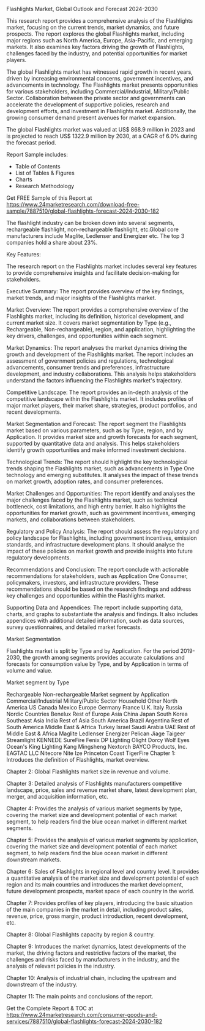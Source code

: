 Flashlights Market, Global Outlook and Forecast 2024-2030

This research report provides a comprehensive analysis of the Flashlights market, focusing on the current trends, market dynamics, and future prospects. The report explores the global Flashlights market, including major regions such as North America, Europe, Asia-Pacific, and emerging markets. It also examines key factors driving the growth of Flashlights, challenges faced by the industry, and potential opportunities for market players.

The global Flashlights market has witnessed rapid growth in recent years, driven by increasing environmental concerns, government incentives, and advancements in technology. The Flashlights market presents opportunities for various stakeholders, including Commercial/Industrial, Military/Public Sector. Collaboration between the private sector and governments can accelerate the development of supportive policies, research and development efforts, and investment in Flashlights market. Additionally, the growing consumer demand present avenues for market expansion.

The global Flashlights market was valued at US$ 868.9 million in 2023 and is projected to reach US$ 1322.9 million by 2030, at a CAGR of 6.0% during the forecast period.

Report Sample includes:
- Table of Contents
- List of Tables & Figures
- Charts
- Research Methodology

Get FREE Sample of this Report at https://www.24marketresearch.com/download-free-sample/7887510/global-flashlights-forecast-2024-2030-182

The flashlight industry can be broken down into several segments, rechargeable flashlight, non-rechargeable flashlight, etc.Global core manufacturers include Maglite, Ledlenser and Energizer etc. The top 3 companies hold a share about 23%.

Key Features:

The research report on the Flashlights market includes several key features to provide comprehensive insights and facilitate decision-making for stakeholders.

Executive Summary: The report provides overview of the key findings, market trends, and major insights of the Flashlights market.

Market Overview: The report provides a comprehensive overview of the Flashlights market, including its definition, historical development, and current market size. It covers market segmentation by Type (e.g., Rechargeable, Non-rechargeable), region, and application, highlighting the key drivers, challenges, and opportunities within each segment.

Market Dynamics: The report analyses the market dynamics driving the growth and development of the Flashlights market. The report includes an assessment of government policies and regulations, technological advancements, consumer trends and preferences, infrastructure development, and industry collaborations. This analysis helps stakeholders understand the factors influencing the Flashlights market's trajectory.

Competitive Landscape: The report provides an in-depth analysis of the competitive landscape within the Flashlights market. It includes profiles of major market players, their market share, strategies, product portfolios, and recent developments.

Market Segmentation and Forecast: The report segment the Flashlights market based on various parameters, such as by Type, region, and by Application. It provides market size and growth forecasts for each segment, supported by quantitative data and analysis. This helps stakeholders identify growth opportunities and make informed investment decisions.

Technological Trends: The report should highlight the key technological trends shaping the Flashlights market, such as advancements in Type One technology and emerging substitutes. It analyses the impact of these trends on market growth, adoption rates, and consumer preferences.

Market Challenges and Opportunities: The report identify and analyses the major challenges faced by the Flashlights market, such as technical bottleneck, cost limitations, and high entry barrier. It also highlights the opportunities for market growth, such as government incentives, emerging markets, and collaborations between stakeholders.

Regulatory and Policy Analysis: The report should assess the regulatory and policy landscape for Flashlights, including government incentives, emission standards, and infrastructure development plans. It should analyse the impact of these policies on market growth and provide insights into future regulatory developments.

Recommendations and Conclusion: The report conclude with actionable recommendations for stakeholders, such as Application One Consumer, policymakers, investors, and infrastructure providers. These recommendations should be based on the research findings and address key challenges and opportunities within the Flashlights market.

Supporting Data and Appendices: The report include supporting data, charts, and graphs to substantiate the analysis and findings. It also includes appendices with additional detailed information, such as data sources, survey questionnaires, and detailed market forecasts.

Market Segmentation

Flashlights market is split by Type and by Application. For the period 2019-2030, the growth among segments provides accurate calculations and forecasts for consumption value by Type, and by Application in terms of volume and value.

Market segment by Type

Rechargeable
Non-rechargeable
Market segment by Application
Commercial/Industrial
Military/Public Sector
Household
Other
North America
US
Canada
Mexico
Europe
Germany
France
U.K.
Italy
Russia
Nordic Countries
Benelux
Rest of Europe
Asia
China
Japan
South Korea
Southeast Asia
India
Rest of Asia
South America
Brazil
Argentina
Rest of South America
Middle East & Africa
Turkey
Israel
Saudi Arabia
UAE
Rest of Middle East & Africa
Maglite
Ledlenser
Energizer
Pelican
Jiage
Taigeer
Streamlight
KENNEDE
SureFire
Fenix
DP Lighting
Olight
Dorcy
Wolf Eyes
Ocean's King Lighting
Kang Mingsheng
Nextorch
BAYCO Products, Inc.
EAGTAC LLC
Nitecore
Nite Ize
Princeton
Coast
TigerFire
Chapter 1: Introduces the definition of Flashlights, market overview.

Chapter 2: Global Flashlights market size in revenue and volume.

Chapter 3: Detailed analysis of Flashlights manufacturers competitive landscape, price, sales and revenue market share, latest development plan, merger, and acquisition information, etc.

Chapter 4: Provides the analysis of various market segments by type, covering the market size and development potential of each market segment, to help readers find the blue ocean market in different market segments.

Chapter 5: Provides the analysis of various market segments by application, covering the market size and development potential of each market segment, to help readers find the blue ocean market in different downstream markets.

Chapter 6: Sales of Flashlights in regional level and country level. It provides a quantitative analysis of the market size and development potential of each region and its main countries and introduces the market development, future development prospects, market space of each country in the world.

Chapter 7: Provides profiles of key players, introducing the basic situation of the main companies in the market in detail, including product sales, revenue, price, gross margin, product introduction, recent development, etc.

Chapter 8: Global Flashlights capacity by region & country.

Chapter 9: Introduces the market dynamics, latest developments of the market, the driving factors and restrictive factors of the market, the challenges and risks faced by manufacturers in the industry, and the analysis of relevant policies in the industry.

Chapter 10: Analysis of industrial chain, including the upstream and downstream of the industry.

Chapter 11: The main points and conclusions of the report.

Get the Complete Report & TOC at https://www.24marketresearch.com/consumer-goods-and-services/7887510/global-flashlights-forecast-2024-2030-182
